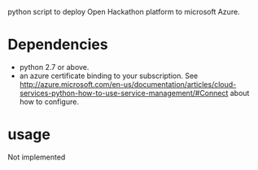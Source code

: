 python script to deploy Open Hackathon platform to microsoft Azure.

# Dependencies
- python 2.7 or above.
- an azure certificate binding to your subscription. See http://azure.microsoft.com/en-us/documentation/articles/cloud-services-python-how-to-use-service-management/#Connect about how to configure.

# usage
Not implemented
